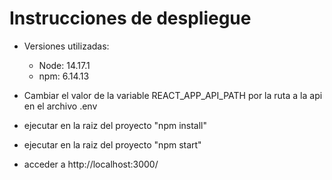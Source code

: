 # Instrucciones de despliegue

- Versiones utilizadas:
    - Node: 14.17.1
    - npm: 6.14.13

- Cambiar el valor de la variable REACT_APP_API_PATH por la ruta a la api en el archivo .env
- ejecutar en la raiz del proyecto "npm install"
- ejecutar en la raiz del proyecto "npm start"
- acceder a http://localhost:3000/
